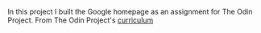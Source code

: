 In this project I built the Google homepage as an assignment for The Odin Project.
From The Odin Project's [curriculum](http://www.theodinproject.com/courses/web-development-101/lessons/html-css)
